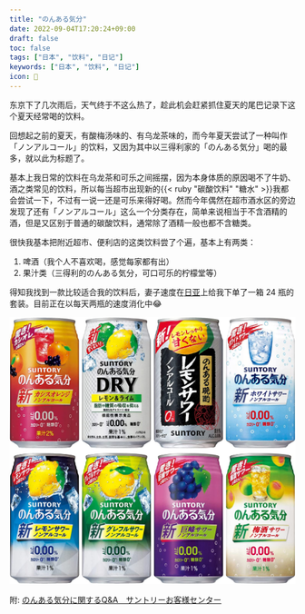 ```yaml
---
title: "のんある気分"
date: 2022-09-04T17:20:24+09:00
draft: false
toc: false
tags: ["日本", "饮料", "日记"]
keywords: ["日本", "饮料", "日记"]
icon: 🍹
---
```


东京下了几次雨后，天气终于不这么热了，趁此机会赶紧抓住夏天的尾巴记录下这个夏天经常喝的饮料。

回想起之前的夏天，有酸梅汤味的、有乌龙茶味的，而今年夏天尝试了一种叫作「ノンアルコール」的饮料，又因为其中以三得利家的「のんある気分」喝的最多，就以此为标题了。

基本上我日常的饮料在乌龙茶和可乐之间摇摆，因为本身体质的原因喝不了牛奶、酒之类常见的饮料，所以每当超市出现新的{{< ruby "碳酸饮料" "糖水" >}}我都会尝试一下，不过有一说一还是可乐来得好喝。然而今年偶然在超市酒水区的旁边发现了还有「ノンアルコール」这么一个分类存在，简单来说相当于不含酒精的酒，但是又区别于普通的碳酸饮料，通常除了酒精一般也都不含糖类。

很快我基本把附近超市、便利店的这类饮料尝了个遍，基本上有两类：

1. 啤酒（我个人不喜欢喝，感觉每家都有出）
2. 果汁类（三得利的のんある気分，可口可乐的柠檬堂等）

得知我找到一款比较适合我的饮料后，妻子速度在[日亚](https://www.amazon.co.jp/dp/B01KLQBX1W)上给我下单了一箱 24 瓶的套装。目前正在以每天两瓶的速度消化中:joy:

![サントリー のんある気分 オリジナルセット](featured_suntory_no_acl.jpg) 

附: [のんある気分に関するQ&A　サントリーお客様センター](https://www.suntory.co.jp/customer/faq/non-al/kibun/)
